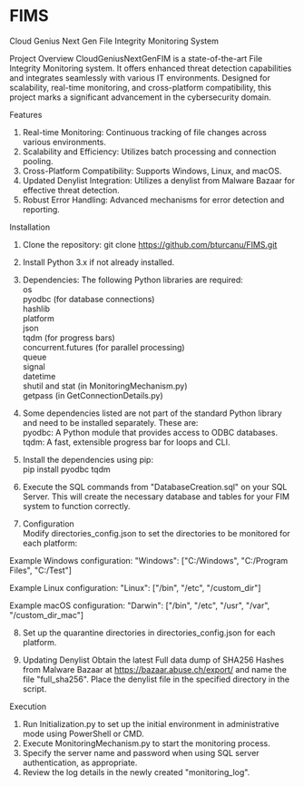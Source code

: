 # FIMS
Cloud Genius Next Gen File Integrity Monitoring System

Project Overview
CloudGeniusNextGenFIM is a state-of-the-art File Integrity Monitoring system. It offers enhanced threat detection capabilities and integrates seamlessly with various IT environments. Designed for scalability, real-time monitoring, and cross-platform compatibility, this project marks a significant advancement in the cybersecurity domain.

Features
1. Real-time Monitoring: Continuous tracking of file changes across various environments.
2. Scalability and Efficiency: Utilizes batch processing and connection pooling.
3. Cross-Platform Compatibility: Supports Windows, Linux, and macOS.
4. Updated Denylist Integration: Utilizes a denylist from Malware Bazaar for effective threat detection.
5. Robust Error Handling: Advanced mechanisms for error detection and reporting.

Installation
1. Clone the repository:
git clone https://github.com/bturcanu/FIMS.git

2. Install Python 3.x if not already installed.

3. Dependencies: The following Python libraries are required:  
os  
pyodbc (for database connections)  
hashlib  
platform  
json  
tqdm (for progress bars)  
concurrent.futures (for parallel processing)  
queue  
signal  
datetime  
shutil and stat (in MonitoringMechanism.py)  
getpass (in GetConnectionDetails.py)  

4. Some dependencies listed are not part of the standard Python library and need to be installed separately. These are:  
pyodbc: A Python module that provides access to ODBC databases.  
tqdm: A fast, extensible progress bar for loops and CLI.  

5. Install the dependencies using pip:  
pip install pyodbc tqdm

6. Execute the SQL commands from "DatabaseCreation.sql" on your SQL Server. This will create the necessary database and tables for your FIM system to function correctly.

7. Configuration  
Modify directories_config.json to set the directories to be monitored for each platform:

  Example Windows configuration:
  "Windows": ["C:/Windows", "C:/Program Files", "C:/Test"]

  Example Linux configuration:
  "Linux": ["/bin", "/etc", "/custom_dir"]

  Example macOS configuration:
  "Darwin": ["/bin", "/etc", "/usr", "/var", "/custom_dir_mac"]

8. Set up the quarantine directories in directories_config.json for each platform.

9. Updating Denylist
Obtain the latest Full data dump of SHA256 Hashes from Malware Bazaar at https://bazaar.abuse.ch/export/ and name the file "full_sha256".
Place the denylist file in the specified directory in the script.

Execution
1. Run Initialization.py to set up the initial environment in administrative mode using PowerShell or CMD.
2. Execute MonitoringMechanism.py to start the monitoring process.
3. Specify the server name and password when using SQL server authentication, as appropriate.
4. Review the log details in the newly created "monitoring_log".
